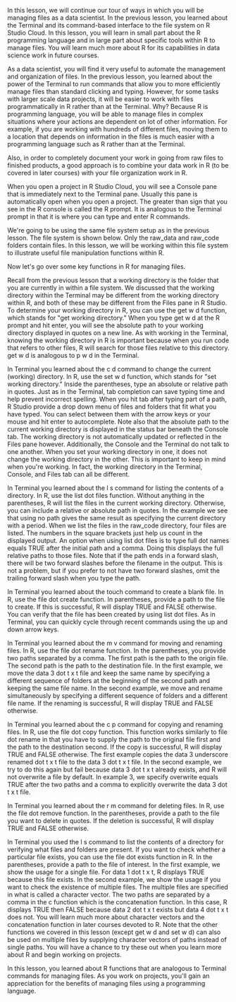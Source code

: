 In this lesson, we will continue our tour of ways in which you will be managing files as a data scientist. In the previous lesson, you learned about the Terminal and its command-based interface to the file system on R Studio Cloud. In this lesson, you will learn in small part about the R programming language and in large part about specific tools within R to manage files. You will learn much more about R for its capabilities in data science work in future courses.

As a data scientist, you will find it very useful to automate the management and organization of files. In the previous lesson, you learned about the power of the Terminal to run commands that allow you to more efficiently manage files than standard clicking and typing. However, for some tasks with larger scale data projects, it will be easier to work with files programmatically in R rather than at the Terminal. Why? Because R is programming language, you will be able to manage files in complex situations where your actions are dependent on lot of other information. For example, if you are working with hundreds of different files, moving them to a location that depends on information in the files is much easier with a programming language such as R rather than at the Terminal. 

Also, in order to completely document your work in going from raw files to finished products, a good approach is to combine your data work in R (to be covered in later courses) with your file organization work in R.

When you open a project in R Studio Cloud, you will see a Console pane that is immediately next to the Terminal pane. Usually this pane is automatically open when you open a project. The greater than sign that you see in the R console is called the R prompt. It is analogous to the Terminal prompt in that it is where you can type and enter R commands.

We're going to be using the same file system setup as in the previous lesson. The file system is shown below. Only the raw_data and raw_code folders contain files. In this lesson, we will be working within this file system to illustrate useful file manipulation functions within R.

Now let's go over some key functions in R for managing files.

Recall from the previous lesson that a working directory is the folder that you are currently in within a file system. We discussed that the working directory within the Terminal may be different from the working directory within R, and both of these may be different from the Files pane in R Studio. To determine your working directory in R, you can use the get w d function, which stands for "get working directory." When you type get w d at the R prompt and hit enter, you will see the absolute path to your working directory displayed in quotes on a new line. As with working in the Terminal, knowing the working directory in R is important because when you run code that refers to other files, R will search for those files relative to this directory. get w d is analogous to p w d in the Terminal.

In Terminal you learned about the c d command to change the current (working) directory. In R, use the set w d function, which stands for "set working directory." Inside the parentheses, type an absolute or relative path in quotes. Just as in the Terminal, tab completion can save typing time and help prevent incorrect spelling. When you hit tab after typing part of a path, R Studio provide a drop down menu of files and folders that fit what you have typed. You can select between them with the arrow keys or your mouse and hit enter to autocomplete. Note also that the absolute path to the current working directory is displayed in the status bar beneath the Console tab. The working directory is not automatically updated or reflected in the Files pane however.  Additionally, the Console and the Terminal do not talk to one another. When you set your working directory in one, it does not change the working directory in the other. This is important to keep in mind when you're working. In fact, the working directory in the Terminal, Console, and Files tab can all be different.

In Terminal you learned about the l s command for listing the contents of a directory. In R, use the list dot files function. Without anything in the parentheses, R will list the files in the current working directory. Otherwise, you can include a relative or absolute path in quotes. In the example we see that using no path gives the same result as specifying the current directory with a period. When we list the files in the raw_code directory, four files are listed. The numbers in the square brackets just help us count in the displayed output. An option when using list dot files is to type full dot names equals TRUE after the initial path and a comma. Doing this displays the full relative paths to those files. Note that if the path ends in a forward slash, there will be two forward slashes before the filename in the output. This is not a problem, but if you prefer to not have two forward slashes, omit the trailing forward slash when you type the path.

In Terminal you learned about the touch command to create a blank file. In R, use the file dot create function. In parentheses, provide a path to the file to create. If this is successful, R will display TRUE and FALSE otherwise. You can verify that the file has been created by using list dot files. As in Terminal, you can quickly cycle through recent commands using the up and down arrow keys.

In Terminal you learned about the m v command for moving and renaming files. In R, use the file dot rename function. In the parentheses, you provide two paths separated by a comma. The first path is the path to the origin file. The second path is the path to the destination file. In the first example, we move the data 3 dot t x t file and keep the same name by specifying a different sequence of folders at the beginning of the second path and keeping the same file name. In the second example, we move and rename simultaneously by specifying a different sequence of folders and a different file name. If the renaming is successful, R will display TRUE and FALSE otherwise.

In Terminal you learned about the c p command for copying and renaming files. In R, use the file dot copy function. This function works similarly to file dot rename in that you have to supply the path to the original file first and the path to the destination second. If the copy is successful, R will display TRUE and FALSE otherwise. The first example copies the data 3 underscore renamed dot t x t file to the data 3 dot t x t file. In the second example, we try to do this again but fail because data 3 dot t x t already exists, and R will not overwrite a file by default. In example 3, we specify overwrite equals TRUE after the two paths and a comma to explicitly overwrite the data 3 dot t x t file.

In Terminal you learned about the r m command for deleting files. In R, use the file dot remove function. In the parentheses, provide a path to the file you want to delete in quotes. If the deletion is successful, R will display TRUE and FALSE otherwise.

In Terminal you used the l s command to list the contents of a directory for verifying what files and folders are present. If you want to check whether a particular file exists, you can use the file dot exists function in R. In the parentheses, provide a path to the file of interest. In the first example, we show the usage for a single file. For data 1 dot t x t, R displays TRUE because this file exists. In the second example, we show the usage if you want to check the existence of multiple files. The multiple files are specified in what is called a character vector. The two paths are separated by a comma in the c function which is the concatenation function. In this case, R displays TRUE then FALSE because data 2 dot t x t exists but data 4 dot t x t does not. You will learn much more about character vectors and the concatenation function in later courses devoted to R. Note that the other functions we covered in this lesson (except get w d and set w d) can also be used on multiple files by supplying character vectors of paths instead of single paths. You will have a chance to try these out when you learn more about R and begin working on projects.

In this lesson, you learned about R functions that are analogous to Terminal commands for managing files. As you work on projects, you'll gain an appreciation for the benefits of managing files using a programming language.
